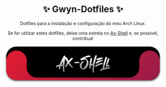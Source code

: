 <h1 align="center">✨ Gwyn-Dotfiles ✨</h1>

<p align="center">
Dotfiles para a instalação e configuração do meu Arch Linux.
</p>

<p align="center">
Se for utilizar estes dotfiles, deixe uma estrela no <a href="https://github.com/Axenide/Ax-Shell">Ax-Shell</a> e, se possível, contribua!
</p>

<p align="center">
  <a href="https://github.com/Axenide/Ax-Shell">
    <img src="Ax-Shell/cover.png" alt="Capa do projeto">
  </a>
</p>

